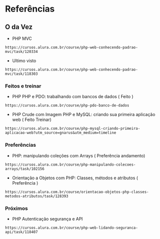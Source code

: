 # Referências

## O da Vez

* PHP MVC
```
https://cursos.alura.com.br/course/php-web-conhecendo-padrao-mvc/task/120334
```
* Ultimo visto
```
https://cursos.alura.com.br/course/php-web-conhecendo-padrao-mvc/task/118303
```

### Feitos e treinar

* PHP PHP e PDO: trabalhando com bancos de dados ( Feito )
```
https://cursos.alura.com.br/course/php-pdo-banco-de-dados
```

* PHP Crude com Imagem   PHP e MySQL: criando sua primeira aplicação web ( Feito Treinar)
```
https://cursos.alura.com.br/course/php-mysql-criando-primeira-aplicacao-web?utm_source=gnarus&utm_medium=timeline
```

### Preferências

* PHP: manipulando coleções com Arrays ( Preferência andamento)
```
https://cursos.alura.com.br/course/php-manipulando-colecoes-arrays/task/102156
```

* Orientação a Objetos com PHP: Classes, métodos e atributos ( Preferência )
```
https://cursos.alura.com.br/course/orientacao-objetos-php-classes-metodos-atributos/task/128393
```

### Próximos

* PHP Autenticação segurança e API
```
https://cursos.alura.com.br/course/php-web-lidando-seguranca-api/task/118407
```

